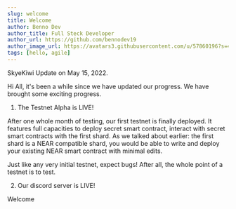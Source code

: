 ```yaml
---
slug: welcome
title: Welcome
author: Benno Dev
author_title: Full Steck Developer
author_url: https://github.com/bennodev19
author_image_url: https://avatars3.githubusercontent.com/u/57860196?s=460&u=0648b65f7520a2bbc5a3052c06a37de046793af8&v=4
tags: [hello, agile]
---
```


SkyeKiwi Update on May 15, 2022. 

Hi All, it's been a while since we have updated our progress. We have brought some exciting progress. 

1. The Testnet Alpha is LIVE! 

After one whole month of testing, our first testnet is finally deployed. It features full capacities to deploy secret smart contract, interact with secret smart contracts with the first shard. As we talked about earlier: the first shard is a NEAR compatible shard, you would be able to write and deploy your existing NEAR smart contract with minimal edits. 

Just like any very initial testnet, expect bugs! After all, the whole point of a testnet is to test. 

2. Our discord server is LIVE!

Welcome 
